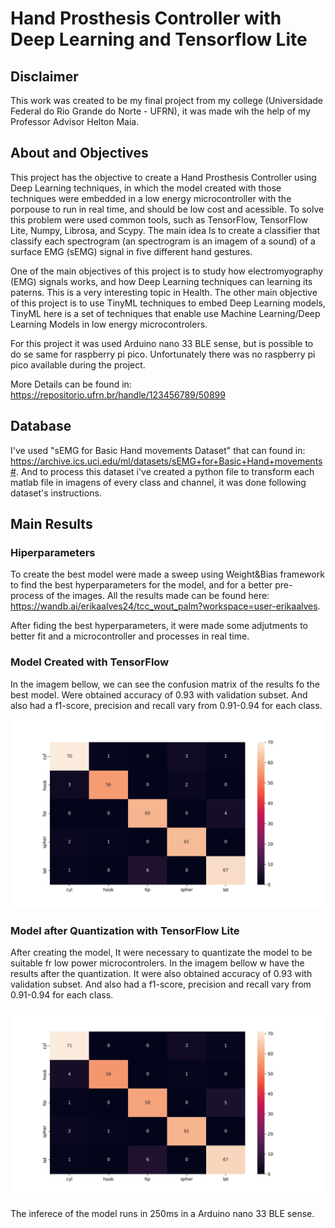 # Hand Prosthesis Controller with Deep Learning and Tensorflow Lite

## Disclaimer

This work was created to be my final project from my college (Universidade Federal do Rio Grande do Norte - UFRN), it was made wih the help of my Professor Advisor Helton Maia.

## About and Objectives

This project has the objective to create a Hand Prosthesis Controller using Deep Learning techniques, in which the model created with those techniques were embedded in a low energy microcontroller with the porpouse to run in real time, and should be low cost and acessible. To solve this problem were used common tools, such as TensorFlow, TensorFlow Lite, Numpy, Librosa, and Scypy. The main idea Is to create a classifier that classify each spectrogram (an spectrogram is an imagem of a sound) of a surface EMG (sEMG) signal in five different hand gestures.

One of the main objectives of this project is to study how electromyography (EMG) signals works, and how Deep Learning techniques can learning its paterns. This is a very interesting topic in Health. The other main objective of this project is to use TinyML techniques to embed Deep Learning models, TinyML here is a set of techniques that enable use Machine Learning/Deep Learning Models in low energy microcontrolers.

For this project it was used Arduino nano 33 BLE sense, but is possible to do se same for raspberry pi pico. Unfortunately there was no raspberry pi pico available during the project. 

More Details can be found in: https://repositorio.ufrn.br/handle/123456789/50899

## Database

I've used "sEMG for Basic Hand movements Dataset" that can found in: https://archive.ics.uci.edu/ml/datasets/sEMG+for+Basic+Hand+movements#. And to process this dataset
i've created a python file to transform each matlab file in imagens of every class and channel, it was done following dataset's instructions.

## Main Results

### Hiperparameters

To create the best model were made a sweep using Weight&Bias framework to find the best hyperparameters for the model, and for a better pre-process of the images. All the results made can be found here: https://wandb.ai/erikaalves24/tcc_wout_palm?workspace=user-erikaalves.

After fiding the best hyperparameters, it were made some adjutments to better fit and a microcontroller and processes in real time.

### Model Created with TensorFlow

In the imagem bellow, we can see the confusion matrix of the results fo the best model. Were obtained accuracy of 0.93 with validation subset. And also had a f1-score, precision and recall vary from 0.91-0.94 for each class.

<p align="center">
  <img src="https://github.com/CommanderErika/Hand-Prosthesis-Controller-with-Deep-Learning-and-Tensorflow-Lite/blob/main/files/matrix_final_ajeitado.png" width="700" heigth = "800" title="Confusion Matrix before Quantization">
</p>

### Model after Quantization with TensorFlow Lite

After creating the model, It were necessary to quantizate the model to be suitable fr low power microcontrolers. In the imagem bellow w have the results after the quantization. It were also obtained accuracy of 0.93 with validation subset. And also had a f1-score, precision and recall vary from 0.91-0.94 for each class.

<p align="center">
  <img src="https://github.com/CommanderErika/Hand-Prosthesis-Controller-with-Deep-Learning-and-Tensorflow-Lite/blob/main/files/matrix_final.png" width="700" heigth = "800" title="Confusion Matrix after Quantization">
</p>

The inferece of the model runs in 250ms in a Arduino nano 33 BLE sense.
